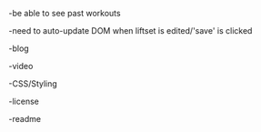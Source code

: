 -be able to see past workouts

-need to auto-update DOM when liftset is edited/'save' is clicked

-blog

-video

-CSS/Styling

-license

-readme